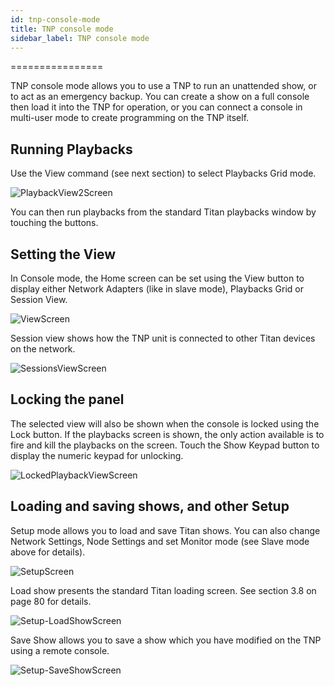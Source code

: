 ```yaml
---
id: tnp-console-mode 
title: TNP console mode
sidebar_label: TNP console mode
---
```

================

TNP console mode allows you to use a TNP to run an unattended show, or
to act as an emergency backup. You can create a show on a full console
then load it into the TNP for operation, or you can connect a console in
multi-user mode to create programming on the TNP itself.

Running Playbacks
-----------------

Use the View command (see next section) to select Playbacks Grid mode.

![PlaybackView2Screen](/docs/images/image318.png)

You can then run playbacks from the standard Titan playbacks window by
touching the buttons.

Setting the View
----------------

In Console mode, the Home screen can be set using the View button to
display either Network Adapters (like in slave mode), Playbacks Grid or
Session View.

![ViewScreen](/docs/images/image319.png)

Session view shows how the TNP unit is connected to other Titan devices
on the network.

![SessionsViewScreen](/docs/images/image320.png)

Locking the panel
-----------------

The selected view will also be shown when the console is locked using
the Lock button. If the playbacks screen is shown, the only action
available is to fire and kill the playbacks on the screen. Touch the
Show Keypad button to display the numeric keypad for unlocking.

![LockedPlaybackViewScreen](/docs/images/image321.png)

Loading and saving shows, and other Setup
-----------------------------------------

Setup mode allows you to load and save Titan shows. You can also change
Network Settings, Node Settings and set Monitor mode (see Slave mode
above for details).

![SetupScreen](/docs/images/image322.png)

Load show presents the standard Titan loading screen. See section 3.8 on
page 80 for details.

![Setup-LoadShowScreen](/docs/images/image323.png)

Save Show allows you to save a show which you have modified on the TNP
using a remote console.

![Setup-SaveShowScreen](/docs/images/image324.png)


